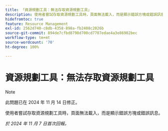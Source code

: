 ```yaml
---
title: 「資源規劃工具：無法存取資源規劃工具」
description: 使用者嘗試存取資源規劃工具時，頁面無法載入，而是顯示錯誤方塊或錯誤訊息。
hidefromtoc: true
feature: Resource Management
exl-id: 2562d740-c8db-4358-898a-fb2408c2026b
source-git-commit: 894de7cfbd8798d700cd7707edae4a3e86902bec
workflow-type: tm+mt
source-wordcount: '70'
ht-degree: 100%

---
```


# 資源規劃工具：無法存取資源規劃工具

>[!NOTE]
>
>此問題已在 2024 年 11 月 14 日修正。

使用者嘗試存取資源規劃工具時，頁面無法載入，而是顯示錯誤方塊或錯誤訊息。

_於 2024 年 11 月 7 日首次回報。_
